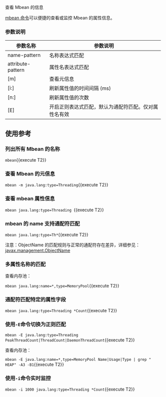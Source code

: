 查看 Mbean 的信息

[mbean 命令](https://arthas.aliyun.com/doc/mbean.html)可以便捷的查看或监控 Mbean 的属性信息。

### 参数说明

| 参数名称          | 参数说明                                             |
| ----------------- | ---------------------------------------------------- |
| name-pattern      | 名称表达式匹配                                       |
| attribute-pattern | 属性名表达式匹配                                     |
| [m]               | 查看元信息                                           |
| [i:]              | 刷新属性值的时间间隔 (ms)                            |
| [n:]              | 刷新属性值的次数                                     |
| [E]               | 开启正则表达式匹配，默认为通配符匹配。仅对属性名有效 |

## 使用参考

### 列出所有 Mbean 的名称

`mbean`{{execute T2}}

### 查看 Mbean 的元信息

`mbean -m java.lang:type=Threading`{{execute T2}}

### 查看 mbean 属性信息

`mbean java.lang:type=Threading `{{execute T2}}

### mbean 的 name 支持通配符匹配

`mbean java.lang:type=Th*`{{execute T2}}

注意：ObjectName 的匹配规则与正常的通配符存在差异，详细参见：[javax.management.ObjectName](https://docs.oracle.com/javase/8/docs/api/javax/management/ObjectName.html?is-external=true)

### 多属性名称的匹配

查看内存池：

`mbean java.lang:name=*,type=MemoryPool`{{execute T2}}

### 通配符匹配特定的属性字段

`mbean java.lang:type=Threading *Count`{{execute T2}}

### 使用`-E`命令切换为正则匹配

`mbean -E java.lang:type=Threading PeakThreadCount|ThreadCount|DaemonThreadCount`{{execute T2}}

查看内存池：

`mbean -E java.lang:name=*,type=MemoryPool Name|Usage|Type | grep " HEAP" -A3 -B1`{{execute T2}}

### 使用`-i`命令实时监控

`mbean -i 1000 java.lang:type=Threading *Count`{{execute T2}}
